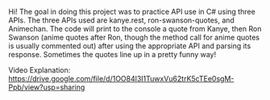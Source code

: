 Hi! The goal in doing this project was to practice API use in C# using three APIs. The three APIs used are kanye.rest, ron-swanson-quotes, and Animechan. The code will print to the console a quote from Kanye, then Ron Swanson (anime quotes after Ron, though the method call for anime quotes is usually commented out) after using the appropriate API and parsing its response. Sometimes the quotes line up in a pretty funny way!

Video Explanation: https://drive.google.com/file/d/1OO84l3I1TuwxVu62trK5cTEe0sgM-Ppb/view?usp=sharing
